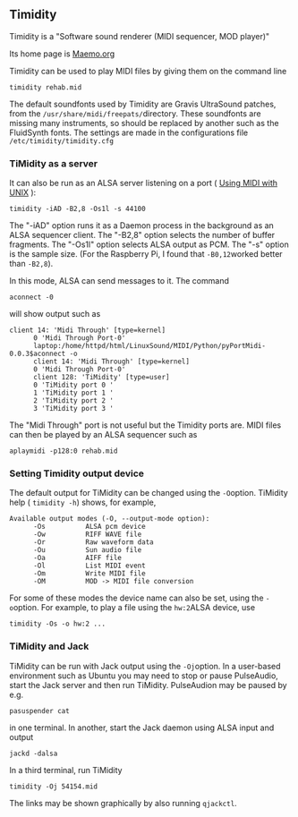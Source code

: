 
##  Timidity 


Timidity is a "Software sound renderer (MIDI sequencer, MOD player)"


Its home page is [Maemo.org](http://maemo.org/packages/view/timidity/) 


Timidity can be used to play MIDI files by giving them on the command line

```
timidity rehab.mid
```


The default soundfonts used by Timidity are Gravis UltraSound patches,
from the `/usr/share/midi/freepats/`directory.
These soundfonts are missing many instruments, so should be
replaced by another such as the FluidSynth fonts.
The settings are made in the configurations file `/etc/timidity/timidity.cfg`

###  TiMidity as a server 


It can also be run as an ALSA server listening on a port
( [Using MIDI with UNIX](http://wiki.winehq.org/MIDI) ):

```
timidity -iAD -B2,8 -Os1l -s 44100
```


The "-iAD" option runs it as a Daemon process in the background as an
ALSA sequencer client. The "-B2,8" option selects the number of buffer
fragments. The "-Os1l" option selects ALSA output as PCM. The "-s"
option is the sample size.
(For the Raspberry Pi, I found that `-B0,12`worked better than `-B2,8`).


In this mode, ALSA can send messages to it.
The command

```
aconnect -0
```


will show output such as

```
client 14: 'Midi Through' [type=kernel]
	  0 'Midi Through Port-0'
	  laptop:/home/httpd/html/LinuxSound/MIDI/Python/pyPortMidi-0.0.3$aconnect -o
	  client 14: 'Midi Through' [type=kernel]
	  0 'Midi Through Port-0'
	  client 128: 'TiMidity' [type=user]
	  0 'TiMidity port 0 '
	  1 'TiMidity port 1 '
	  2 'TiMidity port 2 '
	  3 'TiMidity port 3 '
```


The "Midi Through" port is not useful but the Timidity ports are.
MIDI files can then be played by an ALSA sequencer such as

```
aplaymidi -p128:0 rehab.mid
```

###  Setting Timidity output device 


The default output for TiMidity can be changed using the `-O`option. TiMidity help ( `timidity -h`)
shows, for example,

```
Available output modes (-O, --output-mode option):
	  -Os          ALSA pcm device
	  -Ow          RIFF WAVE file
	  -Or          Raw waveform data
	  -Ou          Sun audio file
	  -Oa          AIFF file
	  -Ol          List MIDI event
	  -Om          Write MIDI file
	  -OM          MOD -> MIDI file conversion
```


For some of these modes the device name can also be set, using
the `-o`option. For example, to play a file using
the `hw:2`ALSA device, use

```
timidity -Os -o hw:2 ...
```

###  TiMidity and Jack 


TiMidity can be run with Jack output using the `-Oj`option. In a user-based environment such as Ubuntu you may need
to stop or pause PulseAudio, start the Jack server and then run TiMidity.
PulseAudion may be paused by e.g.

```
pasuspender cat
```


in one terminal. In another, start the Jack daemon
using ALSA input and output

```
jackd -dalsa
```


In a third terminal, run TiMidity

```
timidity -Oj 54154.mid
```


The links may be shown graphically by also running `qjackctl`.
